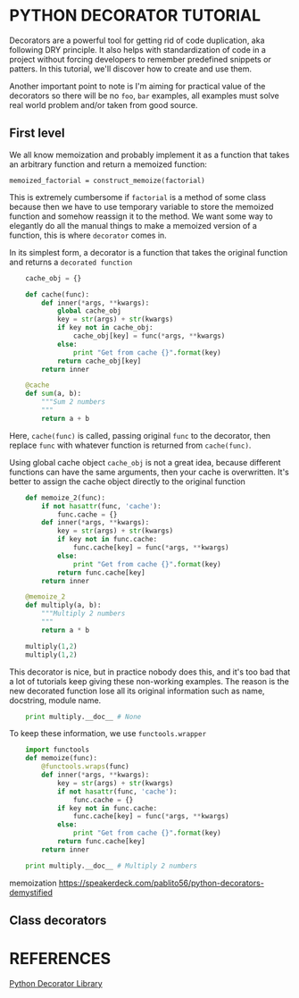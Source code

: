 # PYTHON DECORATOR TUTORIAL
Decorators are a powerful tool for getting rid of code duplication, aka following DRY principle. It also helps with standardization of code in a project without forcing developers to remember predefined snippets or patters. In this tutorial, we'll discover how to create and use them.

Another important point to note is I'm aiming for practical value of the decorators so there will be no `foo`, `bar` examples, all examples must solve real world problem and/or taken from good source.

## First level
We all know memoization and probably implement it as a function that takes an arbitrary function and return a memoized function:

    memoized_factorial = construct_memoize(factorial)

This is extremely cumbersome if `factorial` is a method of some class because then we have to use temporary variable to store the memoized function and somehow reassign it to the method. We want some way to elegantly do all the manual things to make a memoized version of a function, this is where `decorator` comes in.

In its simplest form, a decorator is a function that takes the original function and returns a `decorated function`

```python
    cache_obj = {}

    def cache(func):
        def inner(*args, **kwargs):
            global cache_obj
            key = str(args) + str(kwargs)
            if key not in cache_obj:
                cache_obj[key] = func(*args, **kwargs)
            else:
                print "Get from cache {}".format(key)
            return cache_obj[key]
        return inner

    @cache
    def sum(a, b):
        """Sum 2 numbers
        """
        return a + b
```

Here, `cache(func)` is called, passing original `func` to the decorator, then replace `func` with whatever function is returned from `cache(func)`.

Using global cache object `cache_obj` is not a great idea, because different functions can have the same arguments, then your cache is overwritten. It's better to assign the cache object directly to the original function

```python
    def memoize_2(func):
        if not hasattr(func, 'cache'):
            func.cache = {}
        def inner(*args, **kwargs):
            key = str(args) + str(kwargs)
            if key not in func.cache:
                func.cache[key] = func(*args, **kwargs)
            else:
                print "Get from cache {}".format(key)
            return func.cache[key]
        return inner

    @memoize_2
    def multiply(a, b):
        """Multiply 2 numbers
        """
        return a * b

    multiply(1,2)
    multiply(1,2)
```

This decorator is nice, but in practice nobody does this, and it's too bad that a lot of tutorials keep giving these non-working examples. The reason is the new decorated function lose all its original information such as name, docstring, module name.

```python
    print multiply.__doc__ # None
```

To keep these information, we use `functools.wrapper`

```python
    import functools
    def memoize(func):
        @functools.wraps(func)
        def inner(*args, **kwargs):
            key = str(args) + str(kwargs)
            if not hasattr(func, 'cache'):
                func.cache = {}
            if key not in func.cache:
                func.cache[key] = func(*args, **kwargs)
            else:
                print "Get from cache {}".format(key)
            return func.cache[key]
        return inner

    print multiply.__doc__ # Multiply 2 numbers
```



memoization
https://speakerdeck.com/pablito56/python-decorators-demystified

## Class decorators


# REFERENCES
[Python Decorator Library][python_decorator]

[python_decorator]: https://wiki.python.org/moin/PythonDecoratorLibrary  "Python Decorator Library"
